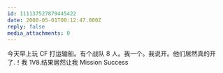 ```yaml
---
id: 111137527879445422
date: 2008-05-01T00:12:47.000Z
reply: false
media_attachments: 0
---
```


今天早上玩 CF 打运输船。有个战队 8 人。我一个。我说开。他们居然真的开了.！我 1V8.结果居然让我 Mission Success

